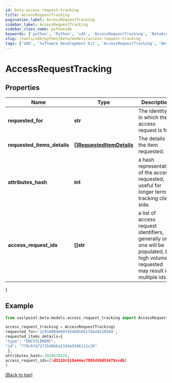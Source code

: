 ```yaml
---
id: beta-access-request-tracking
title: AccessRequestTracking
pagination_label: AccessRequestTracking
sidebar_label: AccessRequestTracking
sidebar_class_name: pythonsdk
keywords: ['python', 'Python', 'sdk', 'AccessRequestTracking', 'BetaAccessRequestTracking'] 
slug: /tools/sdk/python/beta/models/access-request-tracking
tags: ['SDK', 'Software Development Kit', 'AccessRequestTracking', 'BetaAccessRequestTracking']
---
```


# AccessRequestTracking


## Properties

Name | Type | Description | Notes
------------ | ------------- | ------------- | -------------
**requested_for** | **str** | The identity id in which the access request is for. | [optional] 
**requested_items_details** | [**[]RequestedItemDetails**](requested-item-details) | The details of the item requested. | [optional] 
**attributes_hash** | **int** | a hash representation of the access requested, useful for longer term tracking client side. | [optional] 
**access_request_ids** | **[]str** | a list of access request identifiers, generally only one will be populated, but high volume requested may result in multiple ids. | [optional] 
}

## Example

```python
from sailpoint.beta.models.access_request_tracking import AccessRequestTracking

access_request_tracking = AccessRequestTracking(
requested_for='2c918084660f45d6016617daa9210584',
requested_items_details={
"type": "ENTITLEMENT", 
"id": "779c6fd7171540bba1184e5946112c28" 
 },
attributes_hash=-1928438224,
access_request_ids=[5d3118c518a44ec7805450d53479ccdb]
)

```
[[Back to top]](#) 

